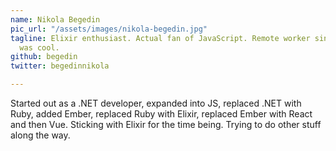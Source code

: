 ```yaml
---
name: Nikola Begedin
pic_url: "/assets/images/nikola-begedin.jpg"
tagline: Elixir enthusiast. Actual fan of JavaScript. Remote worker since before it
  was cool.
github: begedin
twitter: begedinnikola

---
```

Started out as a .NET developer, expanded into JS, replaced .NET with Ruby, added Ember, replaced Ruby with Elixir, replaced Ember with React and then Vue. Sticking with Elixir for the time being. Trying to do other stuff along the way.